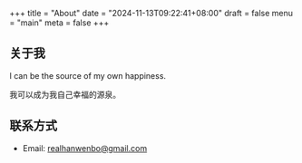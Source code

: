 +++
title = "About"
date = "2024-11-13T09:22:41+08:00"
draft = false
menu = "main"
meta = false
+++
## 关于我

I can be the source of my own happiness.

我可以成为我自己幸福的源泉。

## 联系方式

- Email: realhanwenbo@gmail.com

